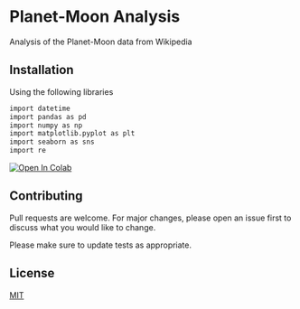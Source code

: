 # Planet-Moon Analysis

Analysis of the Planet-Moon data from Wikipedia

## Installation

Using the following libraries

```bash
import datetime
import pandas as pd
import numpy as np
import matplotlib.pyplot as plt
import seaborn as sns
import re
```
[![Open In Colab](https://colab.research.google.com/assets/colab-badge.svg)](https://github.com/abhishekmanglaa/planet-moon-analysis-python/blob/main/planet_moon_analysis.ipynb)

## Contributing
Pull requests are welcome. For major changes, please open an issue first to discuss what you would like to change.

Please make sure to update tests as appropriate.

## License
[MIT](https://choosealicense.com/licenses/mit/)
